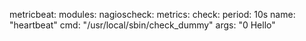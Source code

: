 metricbeat:
  modules:
    nagioscheck:
      metrics:
        check:
            period: 10s
            name: "heartbeat"
            cmd: "/usr/local/sbin/check_dummy"
            args: "0 Hello"
